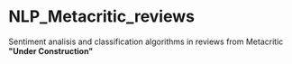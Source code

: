 # NLP_Metacritic_reviews
Sentiment analisis and classification algorithms in reviews from Metacritic
**"Under Construction"**
